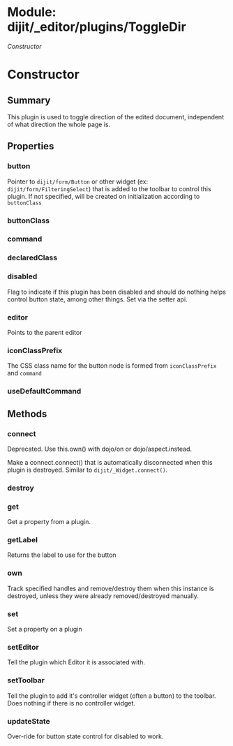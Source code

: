 # Module: dijit/_editor/plugins/ToggleDir

*Constructor*

# Constructor

## Summary

This plugin is used to toggle direction of the edited document,
independent of what direction the whole page is.
## Properties

### button
Pointer to `dijit/form/Button` or other widget (ex: `dijit/form/FilteringSelect`)
that is added to the toolbar to control this plugin.
If not specified, will be created on initialization according to `buttonClass`

### buttonClass


### command


### declaredClass


### disabled
Flag to indicate if this plugin has been disabled and should do nothing
helps control button state, among other things.  Set via the setter api.

### editor
Points to the parent editor

### iconClassPrefix
The CSS class name for the button node is formed from `iconClassPrefix` and `command`

### useDefaultCommand


## Methods

### connect
Deprecated.  Use this.own() with dojo/on or dojo/aspect.instead.

Make a connect.connect() that is automatically disconnected when this plugin is destroyed.
Similar to `dijit/_Widget.connect()`.

### destroy


### get
Get a property from a plugin.

### getLabel
Returns the label to use for the button

### own
Track specified handles and remove/destroy them when this instance is destroyed, unless they were
already removed/destroyed manually.

### set
Set a property on a plugin

### setEditor
Tell the plugin which Editor it is associated with.

### setToolbar
Tell the plugin to add it's controller widget (often a button)
to the toolbar.  Does nothing if there is no controller widget.

### updateState
Over-ride for button state control for disabled to work.

